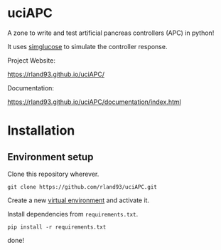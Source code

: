 # uciAPC
A zone to write and test artificial pancreas controllers (APC) in python!

It uses [simglucose](https://github.com/jxx123/simglucose) to simulate the controller response.

Project Website:

https://rland93.github.io/uciAPC/

Documentation: 

https://rland93.github.io/uciAPC/documentation/index.html

# Installation

## Environment setup
Clone this repository wherever.

	git clone https://github.com/rland93/uciAPC.git

Create a new [virtual environment](https://packaging.python.org/guides/installing-using-pip-and-virtual-environments/) and activate it.

Install dependencies from ```requirements.txt```.

    pip install -r requirements.txt

done!